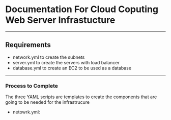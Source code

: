 # Documentation For Cloud Coputing Web Server Infrastucture
---

## Requirements
- network.yml to create the subnets
- server.yml to create the servers with load balancer
- database.yml to create an EC2 to be used as a database
---
### Process to Complete
The three YAML scripts are templates to create the components that are going to be needed for the infrastrucure

- netowrk.yml: 
